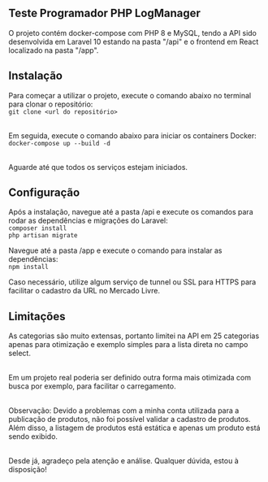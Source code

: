 ## Teste Programador PHP LogManager

O projeto contém docker-compose com PHP 8 e MySQL, tendo a API sido desenvolvida em Laravel 10 estando na pasta "/api" e o frontend em React localizado na pasta "/app".


## Instalação
Para começar a utilizar o projeto, execute o comando abaixo no terminal para clonar o repositório:<br>
``git clone <url do repositório>``<br><br>

Em seguida, execute o comando abaixo para iniciar os containers Docker:<br>
``docker-compose up --build -d``<br><br>

Aguarde até que todos os serviços estejam iniciados.

## Configuração

Após a instalação, navegue até a pasta /api e execute os comandos para rodar as dependências e migrações do Laravel:<br>
``composer install``<br>
``php artisan migrate``

Navegue até a pasta /app e execute o comando para instalar as dependências:<br>
``npm install``

Caso necessário, utilize algum serviço de tunnel ou SSL para HTTPS para facilitar o cadastro da URL no Mercado Livre.

## Limitações
As categorias são muito extensas, portanto limitei na API em 25 categorias apenas para otimização e exemplo simples para a lista direta no campo select.
<br><br>

Em um projeto real poderia ser definido outra forma mais otimizada com busca por exemplo, para facilitar o carregamento.
<br><br>

Observação: Devido a problemas com a minha conta utilizada para a publicação de produtos, não foi possível validar a cadastro de produtos. Além disso, a listagem de produtos está estática e apenas um produto está sendo exibido.
<br><br>

Desde já, agradeço pela atenção e análise. Qualquer dúvida, estou à disposição!
